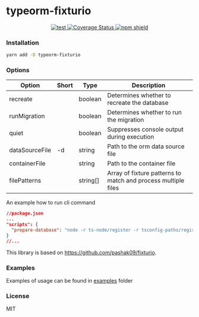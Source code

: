 # typeorm-fixturio

<p align="center">
  <a href="https://github.com/pashak09/typeorm-fixturio/actions">
    <img src="https://github.com/pashak09/typeorm-fixturio/actions/workflows/ci/badge.svg" alt="test" />
  </a>
  <a href="https://coveralls.io/github/pashak09/typeorm-fixturio?branch=master">
    <img src="https://coveralls.io/repos/github/pashak09/typeorm-fixturio/badge.svg?branch=master" alt="Coverage Status" />
  </a>
  <a href="https://www.npmjs.com/package/typeorm-fixturio">
    <img src="https://img.shields.io/npm/v/typeorm-fixturio" alt="npm shield" />
  </a>
</p>

### Installation
```bash
yarn add -D typeorm-fixturio
```

### Options

| Option           | Short | Type     | Description                                                   |
| ---------------- | ----- | -------- |---------------------------------------------------------------|
| recreate         |       | boolean  | Determines whether to recreate the database                   |
| runMigration     |       | boolean  | Determines whether to run the migration                       |
| quiet            |       | boolean  | Suppresses console output during execution                    |
| dataSourceFile   | -d    | string   | Path to the orm data source file                              |
| containerFile    |       | string   | Path to the container file                                    |
| filePatterns     |       | string[] | Array of fixture patterns to match and process multiple files |


An example how to run cli command

```json
//package.json
...
"scripts": {
  "prepare-database": "node -r ts-node/register -r tsconfig-paths/register ./node_modules/typeorm-fixturio/dist/cli.js -d ormconfig.ts --filePatterns 'tests/fixtures/**/*.ts' --recreate --runMigration"
}
//...
```

This library is based on https://github.com/pashak09/fixturio.

### Examples

Examples of usage can be found in <a href="https://github.com/pashak09/typeorm-fixturio/tree/master/examples">examples</a> folder

### License
MIT
